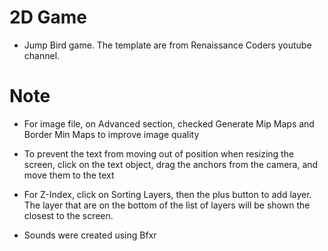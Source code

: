 # 2D Game
- Jump Bird game. The template are from Renaissance Coders youtube channel.

# Note
- For image file, on Advanced section, checked Generate Mip Maps and Border Min Maps to improve image quality
- To prevent the text from moving out of position when resizing the screen, click on the text object, drag the anchors from the camera, and move them to the text
- For Z-Index, click on Sorting Layers, then the plus button to add layer. The layer that are on the bottom of the list of layers will be shown the closest to the screen.

- Sounds were created using Bfxr